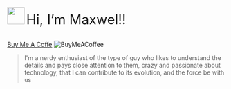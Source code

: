 <div style="display: inline_block;">
  <img src="https://miro.medium.com/max/384/0*A6EB_Ykks5bPp_rM.gif" width="40px">   
  <span style="font-size: 31px;">Hi, I’m Maxwel!!</span>
</div><br>

<a target="_blank" href="https://upload.wikimedia.org/wikipedia/commons/thumb/d/d0/QR_code_for_mobile_English_Wikipedia.svg/1200px-QR_code_for_mobile_English_Wikipedia.svg.png">Buy Me A Coffe</a>
![BuyMeACoffee](https://img.shields.io/badge/Buy%20Me%20a%20Coffee-ffdd00?style=for-the-badge&logo=buy-me-a-coffee&logoColor=black)


>I'm a nerdy enthusiast of the type of guy who likes to understand the details and pays close attention to them, crazy and passionate about technology, that I can contribute to its evolution, and the force be with us

<!-- --- -->

<!-- <img src="68747470733a2f2f6d656469612e67697068792e636f6d2f6d656469612f6c474b5858585167376569704c42734d49622f67697068792e676966.gif" height="250px" width="100%">   -->
<!-- 
| Skills  |
| ------ |
| ![Dev.to blog](https://img.shields.io/badge/dev.to-0A0A0A?style=for-the-badge&logo=dev.to&logoColor=white) |
| ![Medium](https://img.shields.io/badge/Medium-12100E?style=for-the-badge&logo=medium&logoColor=white) |
| ![Firefox](https://img.shields.io/badge/Firefox-FF7139?style=for-the-badge&logo=Firefox-Browser&logoColor=white) |
| ![Google Chrome](https://img.shields.io/badge/Google%20Chrome-4285F4?style=for-the-badge&logo=GoogleChrome&logoColor=white) |
| ![GitHub Actions](https://img.shields.io/badge/github%20actions-%232671E5.svg?style=for-the-badge&logo=githubactions&logoColor=white) |
| ![Dropbox](https://img.shields.io/badge/Dropbox-%233B4D98.svg?style=for-the-badge&logo=Dropbox&logoColor=white) |
| ![AmazonDynamoDB](https://img.shields.io/badge/Amazon%20DynamoDB-4053D6?style=for-the-badge&logo=Amazon%20DynamoDB&logoColor=white) |
| ![MariaDB](https://img.shields.io/badge/MariaDB-003545?style=for-the-badge&logo=mariadb&logoColor=white) |
| ![Postgres](https://img.shields.io/badge/postgres-%23316192.svg?style=for-the-badge&logo=postgresql&logoColor=white) |
| ![Redis](https://img.shields.io/badge/redis-%23DD0031.svg?style=for-the-badge&logo=redis&logoColor=white) |
| ![SQLite](https://img.shields.io/badge/sqlite-%2307405e.svg?style=for-the-badge&logo=sqlite&logoColor=white) |
| ![Gimp Gnu Image Manipulation Program](https://img.shields.io/badge/Gimp-657D8B?style=for-the-badge&logo=gimp&logoColor=FFFFFF) |
| ![Figma](https://img.shields.io/badge/figma-%23F24E1E.svg?style=for-the-badge&logo=figma&logoColor=white) |
| ![Stack Overflow](https://img.shields.io/badge/-Stackoverflow-FE7A16?style=for-the-badge&logo=stack-overflow&logoColor=white) |
| ![Wikipedia](https://img.shields.io/badge/Wikipedia-%23000000.svg?style=for-the-badge&logo=wikipedia&logoColor=white) |
| ![Bootstrap](https://img.shields.io/badge/bootstrap-%23563D7C.svg?style=for-the-badge&logo=bootstrap&logoColor=white) |
| ![JWT](https://img.shields.io/badge/JWT-black?style=for-the-badge&logo=JSON%20web%20tokens) |
| ![Rails](https://img.shields.io/badge/rails-%23CC0000.svg?style=for-the-badge&logo=ruby-on-rails&logoColor=white) |
| ![SASS](https://img.shields.io/badge/SASS-hotpink.svg?style=for-the-badge&logo=SASS&logoColor=white) |
| ![AWS](https://img.shields.io/badge/AWS-%23FF9900.svg?style=for-the-badge&logo=amazon-aws&logoColor=white) |  
| ![Datadog](https://img.shields.io/badge/datadog-%23632CA6.svg?style=for-the-badge&logo=datadog&logoColor=white) |
| ![DigitalOcean](https://img.shields.io/badge/DigitalOcean-%230167ff.svg?style=for-the-badge&logo=digitalOcean&logoColor=white) | 
| ![Heroku](https://img.shields.io/badge/heroku-%23430098.svg?style=for-the-badge&logo=heroku&logoColor=white) | 
| ![GoLand](https://img.shields.io/badge/GoLand-0f0f0f?&style=for-the-badge&logo=goland&logoColor=white) |
| ![Visual Studio Code](https://img.shields.io/badge/Visual%20Studio%20Code-0078d7.svg?style=for-the-badge&logo=visual-studio-code&logoColor=white) |
| ![Neovim](https://img.shields.io/badge/NeoVim-%2357A143.svg?&style=for-the-badge&logo=neovim&logoColor=white) |
| ![Vim](https://img.shields.io/badge/VIM-%2311AB00.svg?style=for-the-badge&logo=vim&logoColor=white) |
| ![C](https://img.shields.io/badge/c-%2300599C.svg?style=for-the-badge&logo=c&logoColor=white) |
| ![Go](https://img.shields.io/badge/go-%2300ADD8.svg?style=for-the-badge&logo=go&logoColor=white) |
| ![CSS3](https://img.shields.io/badge/css3-%231572B6.svg?style=for-the-badge&logo=css3&logoColor=white) |
| ![HTML5](https://img.shields.io/badge/html5-%23E34F26.svg?style=for-the-badge&logo=html5&logoColor=white) |
| ![JavaScript](https://img.shields.io/badge/javascript-%23323330.svg?style=for-the-badge&logo=javascript&logoColor=%23F7DF1E) |
| ![Lua](https://img.shields.io/badge/lua-%232C2D72.svg?style=for-the-badge&logo=lua&logoColor=white) |
| ![Markdown](https://img.shields.io/badge/markdown-%23000000.svg?style=for-the-badge&logo=markdown&logoColor=white) |
| ![PHP](https://img.shields.io/badge/php-%23777BB4.svg?style=for-the-badge&logo=php&logoColor=white) |
| ![Python](https://img.shields.io/badge/python-3670A0?style=for-the-badge&logo=python&logoColor=ffdd54) |
| ![Ruby](https://img.shields.io/badge/ruby-%23CC342D.svg?style=for-the-badge&logo=ruby&logoColor=white) |
| ![Shell Script](https://img.shields.io/badge/shell_script-%23121011.svg?style=for-the-badge&logo=gnu-bash&logoColor=white) |
| ![Spotify](https://img.shields.io/badge/Spotify-1ED760?style=for-the-badge&logo=spotify&logoColor=white) |
| ![Linux](https://img.shields.io/badge/Linux-FCC624?style=for-the-badge&logo=linux&logoColor=black) |
| ![Suse](https://img.shields.io/badge/SUSE-0C322C?style=for-the-badge&logo=SUSE&logoColor=white) |
| ![Ubuntu](https://img.shields.io/badge/Ubuntu-E95420?style=for-the-badge&logo=ubuntu&logoColor=white) |
| ![CMake](https://img.shields.io/badge/CMake-%23008FBA.svg?style=for-the-badge&logo=cmake&logoColor=white) |
| ![Docker](https://img.shields.io/badge/docker-%230db7ed.svg?style=for-the-badge&logo=docker&logoColor=white) |
| ![Postman](https://img.shields.io/badge/Postman-FF6C37?style=for-the-badge&logo=postman&logoColor=white) |
| ![XFCE](https://img.shields.io/badge/XFCE-%232284F2.svg?style=for-the-badge&logo=xfce&logoColor=white) |
| ![Google](https://img.shields.io/badge/google-4285F4?style=for-the-badge&logo=google&logoColor=white) |
| ![Discord](https://img.shields.io/badge/%3CServer%3E-%237289DA.svg?style=for-the-badge&logo=discord&logoColor=white) |
| ![WhatsApp](https://img.shields.io/badge/WhatsApp-25D366?style=for-the-badge&logo=whatsapp&logoColor=white) |
| ![Facebook](https://img.shields.io/badge/Facebook-%231877F2.svg?style=for-the-badge&logo=Facebook&logoColor=white) |
| ![Gmail](https://img.shields.io/badge/Gmail-D14836?style=for-the-badge&logo=gmail&logoColor=white) |
| ![Git](https://img.shields.io/badge/git-%23F05033.svg?style=for-the-badge&logo=git&logoColor=white) | 
| ![GitHub](https://img.shields.io/badge/github-%23121011.svg?style=for-the-badge&logo=github&logoColor=white) |
| ![GitLab](https://img.shields.io/badge/gitlab-%23181717.svg?style=for-the-badge&logo=gitlab&logoColor=white) | 
| ![Bitbucket](https://img.shields.io/badge/bitbucket-%230047B3.svg?style=for-the-badge&logo=bitbucket&logoColor=white) | 
 -->





<!-- [![Golang](https://img.shields.io/badge/Go-00ADD8?style=flat&logo=go&logoColor=white)](https://go.dev/)
[![PHP](https://img.shields.io/badge/PHP-777BB4?style=flat&logo=php&logoColor=white)](https://www.php.net/)
[![Docker](https://img.shields.io/badge/Docker-00ADD8?style=flat&logo=Docker&logoColor=white&color=blue)](https://hub.docker.com/)
[![ShellScript](https://img.shields.io/badge/Shell_Script-121011?style=flat&logo=gnu-bash&logoColor=white)](https://pt.wikipedia.org/wiki/Shell_script)
[![Redis](https://img.shields.io/badge/Redis-d00011?style=flat&logo=redis&logoColor=white)](https://redis.io/)
[![JavaScript](https://img.shields.io/badge/JavaScript-323330?style=flat&logo=javascript&logoColor=F7DF1E)](https://www.javascript.com/)
[![MySQL](https://img.shields.io/badge/MySQL-00000F?style=flat&logo=mysql&logoColor=white&color=gray)](https://www.mysql.com/)
[![MongoDB](https://img.shields.io/badge/MongoDB-4EA94B?style=flat&logo=mongodb&logoColor=white)](https://www.mongodb.com/)
[![AWS](https://img.shields.io/badge/Amazon_AWS-232F3E?style=flat&logo=amazon-aws&logoColor=white&color=orange)](https://aws.amazon.com/)
[![MarkDown](https://img.shields.io/badge/Markdown-000000?style=flat&logo=markdown&logoColor=white)](https://www.markdownguide.org/getting-started/)
 -->

<!--   <img align="center" alt="Sass" height="30" src="https://raw.githubusercontent.com/devicons/devicon/master/icons/sass/sass-original.svg"> |
  <img align="center" alt="Js" height="30" src="https://raw.githubusercontent.com/devicons/devicon/master/icons/javascript/javascript-plain.svg"> |
  <img align="center" alt="Node" height="30" src="https://cdn.jsdelivr.net/gh/devicons/devicon/icons/nodejs/nodejs-original.svg"> | 
  <img align="center" alt="Php" height="30" src="https://cdn.jsdelivr.net/gh/devicons/devicon/icons/php/php-plain.svg"> | 
  <img align="center" alt="Bootstrap" height="30" src="https://raw.githubusercontent.com/devicons/devicon/master/icons/bootstrap/bootstrap-plain.svg"> |
  <img align="center" alt="ruby" height="30" src="https://raw.githubusercontent.com/devicons/devicon/master/icons/ruby/ruby-plain.svg"> | 
  <img align="center" alt="rails" height="30" src="https://raw.githubusercontent.com/devicons/devicon/master/icons/rails/rails-plain.svg"> |
  <img align="center" alt="go" height="30" src="https://cdn.jsdelivr.net/gh/devicons/devicon/icons/go/go-original.svg"> | 
  <img align="center" alt="mysql" height="30" src="https://raw.githubusercontent.com/devicons/devicon/master/icons/mysql/mysql-plain.svg"> |
  <img align="center" alt="postgresql" height="30" src="https://raw.githubusercontent.com/devicons/devicon/master/icons/postgresql/postgresql-plain.svg"> |
  <img align="center" alt="redis" height="30" src="https://raw.githubusercontent.com/devicons/devicon/master/icons/redis/redis-plain.svg"> | 
  <img align="center" alt="docker" height="30" src="https://raw.githubusercontent.com/devicons/devicon/master/icons/docker/docker-plain.svg"> |
  <img align="center" alt="git" height="30" src="https://raw.githubusercontent.com/devicons/devicon/master/icons/git/git-plain.svg"> |
  <img align="center" alt="vscode" height="30" src="https://cdn.icon-icons.com/icons2/2107/PNG/512/file_type_vscode_icon_130084.png"> | 
  <img align="center" alt="aws" height="30" src="https://download.logo.wine/logo/Amazon_Web_Services/Amazon_Web_Services-Logo.wine.png"> |
  <img align="center" alt="fedora" height="30" src="https://upload.wikimedia.org/wikipedia/commons/4/41/Fedora_icon_%282021%29.svg"> | -->
  

